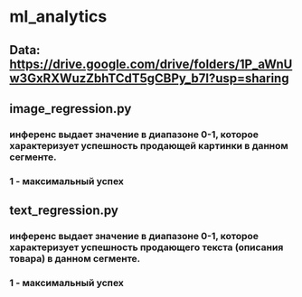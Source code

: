 # ml_analytics
## Data: https://drive.google.com/drive/folders/1P_aWnUw3GxRXWuzZbhTCdT5gCBPy_b7l?usp=sharing
## image_regression.py
### инференс выдает значение в диапазоне 0-1, которое характеризует успешность продающей картинки в данном сегменте.
### 1 - максимальный успех

## text_regression.py
### инференс выдает значение в диапазоне 0-1, которое характеризует успешность продающего текста (описания товара) в данном сегменте.
### 1 - максимальный успех
